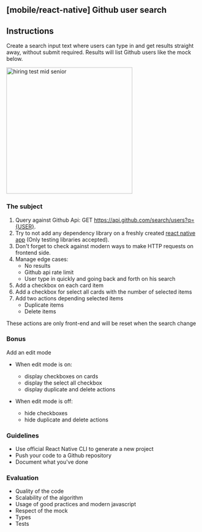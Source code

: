 ## [mobile/react-native] Github user search

## Instructions

Create a search input text where users can type in and get results straight away, without submit required.
Results will list Github users like the mock below.

<img width="329" alt="hiring test mid senior" src="https://user-images.githubusercontent.com/5455556/181717810-ffdef922-cf76-425c-ab1d-70e772a67b58.png">

### The subject

1. Query against Github Api: GET https://api.github.com/search/users?q={USER}.
2. Try to not add any dependency library on a freshly created
   [react native app](https://reactnative.dev/docs/environment-setup) (Only testing libraries accepted).
3. Don't forget to check against modern ways to make HTTP requests on frontend side.
4. Manage edge cases:
   - No results
   - Github api rate limit
   - User type in quickly and going back and forth on his search
5. Add a checkbox on each card item
6. Add a checkbox for select all cards with the number of selected items
7. Add two actions depending selected items
   - Duplicate items
   - Delete items

These actions are only front-end and will be reset when the search change

### Bonus

Add an edit mode

- When edit mode is on:

  - display checkboxes on cards
  - display the select all checkbox
  - display duplicate and delete actions

- When edit mode is off:
  - hide checkboxes
  - hide duplicate and delete actions

### Guidelines

- Use official React Native CLI to generate a new project
- Push your code to a Github repository
- Document what you've done

### Evaluation

- Quality of the code
- Scalability of the algorithm
- Usage of good practices and modern javascript
- Respect of the mock
- Types
- Tests
